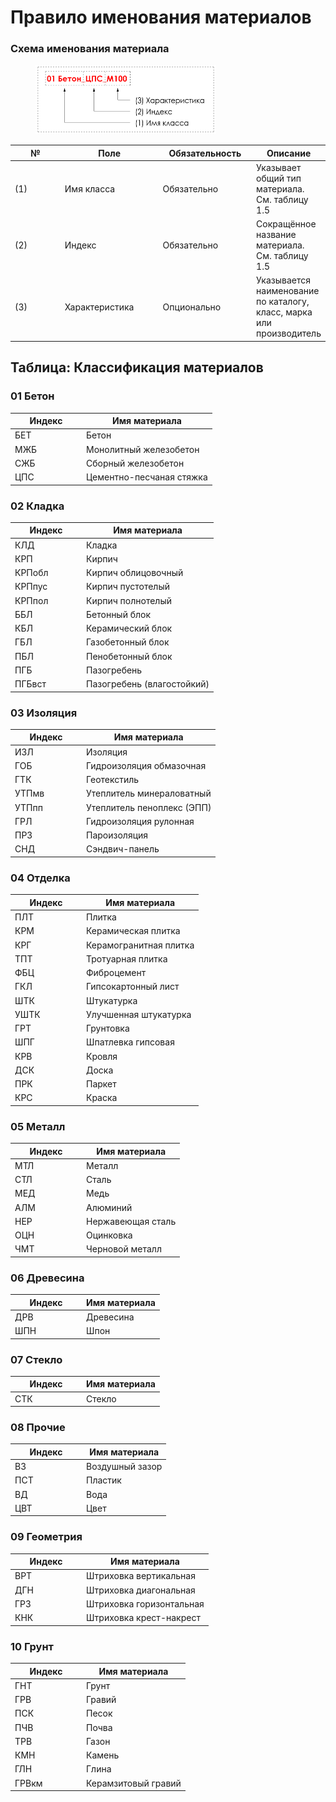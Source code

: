 # Правило именования материалов

### Схема именования материала

<div align="left"><figure><img src="../../.gitbook/assets/image (2) (1) (1) (1).png" alt="" width="289"><figcaption></figcaption></figure></div>

<table><thead><tr><th width="100">№</th><th width="166.857177734375">Поле</th><th width="150.285400390625">Обязательность</th><th>Описание</th></tr></thead><tbody><tr><td>(1)</td><td>Имя класса</td><td>Обязательно</td><td>Указывает общий тип материала. См. таблицу 1.5</td></tr><tr><td>(2)</td><td>Индекс</td><td>Обязательно</td><td>Сокращённое название материала. См. таблицу 1.5</td></tr><tr><td>(3)</td><td>Характеристика</td><td>Опционально</td><td>Указывается наименование по каталогу, класс, марка или производитель</td></tr></tbody></table>

## Таблица: Классификация материалов

### 01 Бетон

<table><thead><tr><th width="100">Индекс</th><th>Имя материала</th></tr></thead><tbody><tr><td>БЕТ</td><td>Бетон</td></tr><tr><td>МЖБ</td><td>Монолитный железобетон</td></tr><tr><td>СЖБ</td><td>Сборный железобетон</td></tr><tr><td>ЦПС</td><td>Цементно-песчаная стяжка</td></tr></tbody></table>

### 02 Кладка

<table><thead><tr><th width="100">Индекс</th><th>Имя материала</th></tr></thead><tbody><tr><td>КЛД</td><td>Кладка</td></tr><tr><td>КРП</td><td>Кирпич</td></tr><tr><td>КРПобл</td><td>Кирпич облицовочный</td></tr><tr><td>КРПпус</td><td>Кирпич пустотелый</td></tr><tr><td>КРПпол</td><td>Кирпич полнотелый</td></tr><tr><td>ББЛ</td><td>Бетонный блок</td></tr><tr><td>КБЛ</td><td>Керамический блок</td></tr><tr><td>ГБЛ</td><td>Газобетонный блок</td></tr><tr><td>ПБЛ</td><td>Пенобетонный блок</td></tr><tr><td>ПГБ</td><td>Пазогребень</td></tr><tr><td>ПГБвст</td><td>Пазогребень (влагостойкий)</td></tr></tbody></table>

### 03 Изоляция

<table><thead><tr><th width="100">Индекс</th><th>Имя материала</th></tr></thead><tbody><tr><td>ИЗЛ</td><td>Изоляция</td></tr><tr><td>ГОБ</td><td>Гидроизоляция обмазочная</td></tr><tr><td>ГТК</td><td>Геотекстиль</td></tr><tr><td>УТПмв</td><td>Утеплитель минераловатный</td></tr><tr><td>УТПпп</td><td>Утеплитель пеноплекс (ЭПП)</td></tr><tr><td>ГРЛ</td><td>Гидроизоляция рулонная</td></tr><tr><td>ПРЗ</td><td>Пароизоляция</td></tr><tr><td>СНД</td><td>Сэндвич-панель</td></tr></tbody></table>

### 04 Отделка

<table><thead><tr><th width="100">Индекс</th><th>Имя материала</th></tr></thead><tbody><tr><td>ПЛТ</td><td>Плитка</td></tr><tr><td>КРМ</td><td>Керамическая плитка</td></tr><tr><td>КРГ</td><td>Керамогранитная плитка</td></tr><tr><td>ТПТ</td><td>Тротуарная плитка</td></tr><tr><td>ФБЦ</td><td>Фиброцемент</td></tr><tr><td>ГКЛ</td><td>Гипсокартонный лист</td></tr><tr><td>ШТК</td><td>Штукатурка</td></tr><tr><td>УШТК</td><td>Улучшенная штукатурка</td></tr><tr><td>ГРТ</td><td>Грунтовка</td></tr><tr><td>ШПГ</td><td>Шпатлевка гипсовая</td></tr><tr><td>КРВ</td><td>Кровля</td></tr><tr><td>ДСК</td><td>Доска</td></tr><tr><td>ПРК</td><td>Паркет</td></tr><tr><td>КРС</td><td>Краска</td></tr></tbody></table>

### 05 Металл

<table><thead><tr><th width="100">Индекс</th><th>Имя материала</th></tr></thead><tbody><tr><td>МТЛ</td><td>Металл</td></tr><tr><td>СТЛ</td><td>Сталь</td></tr><tr><td>МЕД</td><td>Медь</td></tr><tr><td>АЛМ</td><td>Алюминий</td></tr><tr><td>НЕР</td><td>Нержавеющая сталь</td></tr><tr><td>ОЦН</td><td>Оцинковка</td></tr><tr><td>ЧМТ</td><td>Черновой металл</td></tr></tbody></table>

### 06 Древесина

<table><thead><tr><th width="100">Индекс</th><th>Имя материала</th></tr></thead><tbody><tr><td>ДРВ</td><td>Древесина</td></tr><tr><td>ШПН</td><td>Шпон</td></tr></tbody></table>

### 07 Стекло

<table><thead><tr><th width="100">Индекс</th><th>Имя материала</th></tr></thead><tbody><tr><td>СТК</td><td>Стекло</td></tr></tbody></table>

### 08 Прочие

<table><thead><tr><th width="100">Индекс</th><th>Имя материала</th></tr></thead><tbody><tr><td>ВЗ</td><td>Воздушный зазор</td></tr><tr><td>ПСТ</td><td>Пластик</td></tr><tr><td>ВД</td><td>Вода</td></tr><tr><td>ЦВТ</td><td>Цвет</td></tr></tbody></table>

### 09 Геометрия

<table><thead><tr><th width="100">Индекс</th><th>Имя материала</th></tr></thead><tbody><tr><td>ВРТ</td><td>Штриховка вертикальная</td></tr><tr><td>ДГН</td><td>Штриховка диагональная</td></tr><tr><td>ГРЗ</td><td>Штриховка горизонтальная</td></tr><tr><td>КНК</td><td>Штриховка крест-накрест</td></tr></tbody></table>

### 10 Грунт

<table><thead><tr><th width="100">Индекс</th><th>Имя материала</th></tr></thead><tbody><tr><td>ГНТ</td><td>Грунт</td></tr><tr><td>ГРВ</td><td>Гравий</td></tr><tr><td>ПСК</td><td>Песок</td></tr><tr><td>ПЧВ</td><td>Почва</td></tr><tr><td>ТРВ</td><td>Газон</td></tr><tr><td>КМН</td><td>Камень</td></tr><tr><td>ГЛН</td><td>Глина</td></tr><tr><td>ГРВкм</td><td>Керамзитовый гравий</td></tr></tbody></table>
